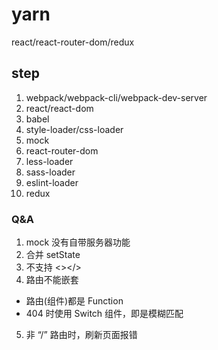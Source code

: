 # yarn
react/react-router-dom/redux

## step
1. webpack/webpack-cli/webpack-dev-server
2. react/react-dom
3. babel
4. style-loader/css-loader
5. mock
6. react-router-dom
7. less-loader
8. sass-loader
9. eslint-loader
9. redux

### Q&A
1. mock 没有自带服务器功能
2. 合并 setState
3. 不支持 <></>
4. 路由不能嵌套
  * 路由(组件)都是 Function
  * 404 时使用 Switch 组件，即是模糊匹配
5. 非 “/” 路由时，刷新页面报错
